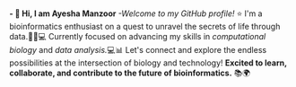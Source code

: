 **- 👋 Hi, I am Ayesha Manzoor**
_-Welcome to my GitHub profile!_ ⭐
 I'm a bioinformatics enthusiast on a quest to unravel the secrets of life through data.🧪🔬💻
 Currently focused on advancing my skills in _computational biology_ and _data analysis._💻📊
 Let's connect and explore the endless possibilities at the intersection of biology and technology!
 **Excited to learn, collaborate, and contribute to the future of bioinformatics.** 📚🌍
